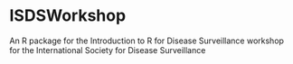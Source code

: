 ISDSWorkshop
============

An R package for the Introduction to R for Disease Surveillance workshop for the International Society for Disease Surveillance
